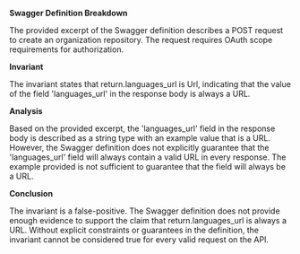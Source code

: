 **Swagger Definition Breakdown**

The provided excerpt of the Swagger definition describes a POST request to create an organization repository. The request requires OAuth scope requirements for authorization.

**Invariant**

The invariant states that return.languages_url is Url, indicating that the value of the field 'languages_url' in the response body is always a URL.

**Analysis**

Based on the provided excerpt, the 'languages_url' field in the response body is described as a string type with an example value that is a URL. However, the Swagger definition does not explicitly guarantee that the 'languages_url' field will always contain a valid URL in every response. The example provided is not sufficient to guarantee that the field will always be a URL.

**Conclusion**

The invariant is a false-positive. The Swagger definition does not provide enough evidence to support the claim that return.languages_url is always a URL. Without explicit constraints or guarantees in the definition, the invariant cannot be considered true for every valid request on the API.
